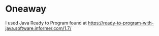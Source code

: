# Oneaway
I used Java Ready to Program found at https://ready-to-program-with-java.software.informer.com/1.7/

